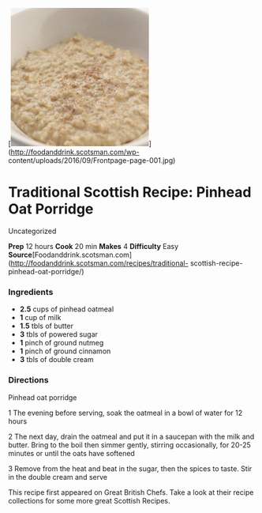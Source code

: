 ﻿

[![](./images/fd545f89-14ed-45df-a5df-50c174573018.jpg)](http://foodanddrink.scotsman.com/wp-
content/uploads/2016/09/Frontpage-page-001.jpg)

#  Traditional Scottish Recipe: Pinhead Oat Porridge

Uncategorized

 **Prep** 12 hours **Cook** 20 min **Makes** 4 **Difficulty** Easy
**Source**[Foodanddrink.scotsman.com](http://foodanddrink.scotsman.com/recipes/traditional-
scottish-recipe-pinhead-oat-porridge/)

###  Ingredients

  * **2.5** cups of pinhead oatmeal
  *  **1** cup of milk
  *  **1.5** tbls of butter
  *  **3** tbls of powered sugar
  *  **1** pinch of ground nutmeg
  *  **1** pinch of ground cinnamon
  *  **3** tbls of double cream

###  Directions

Pinhead oat porridge

1 The evening before serving, soak the oatmeal in a bowl of water for 12 hours

2 The next day, drain the oatmeal and put it in a saucepan with the milk and
butter. Bring to the boil then simmer gently, stirring occasionally, for 20-25
minutes or until the oats have softened

3 Remove from the heat and beat in the sugar, then the spices to taste. Stir
in the double cream and serve

This recipe first appeared on Great British Chefs. Take a look at their recipe
collections for some more great Scottish Recipes.

